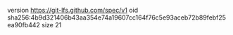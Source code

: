 version https://git-lfs.github.com/spec/v1
oid sha256:4b9d321406b43aa354e74a19607cc164f76c5e93aceb72b89febf25ea90fb442
size 21
